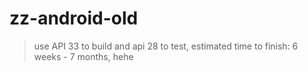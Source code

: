 # zz-android-old
> use API 33 to build and api 28 to test, estimated time to finish: 6 weeks - 7 months, hehe
